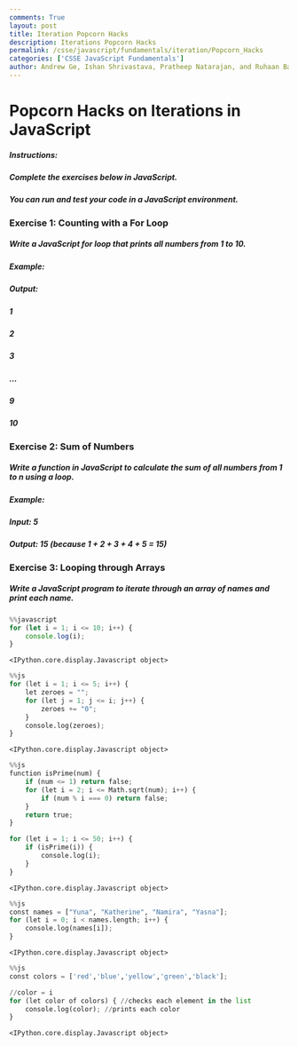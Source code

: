 ```yaml
---
comments: True
layout: post
title: Iteration Popcorn Hacks
description: Iterations Popcorn Hacks
permalink: /csse/javascript/fundamentals/iteration/Popcorn_Hacks
categories: ['CSSE JavaScript Fundamentals']
author: Andrew Ge, Ishan Shrivastava, Pratheep Natarajan, and Ruhaan Bansal
---
```


# Popcorn Hacks on Iterations in JavaScript

##### Instructions:
##### Complete the exercises below in JavaScript.
##### You can run and test your code in a JavaScript environment.

### Exercise 1: Counting with a For Loop
##### Write a JavaScript for loop that prints all numbers from 1 to 10.

##### Example:
##### Output:
##### 1
##### 2
##### 3
##### ...
##### 9 
##### 10 

### Exercise 2: Sum of Numbers
##### Write a function in JavaScript to calculate the sum of all numbers from 1 to n using a loop.

##### Example:
##### Input: 5
##### Output: 15 (because 1 + 2 + 3 + 4 + 5 = 15)


### Exercise 3: Looping through Arrays
##### Write a JavaScript program to iterate through an array of names and print each name.


```javascript
%%javascript
for (let i = 1; i <= 10; i++) {
    console.log(i);
}
```


    <IPython.core.display.Javascript object>



```python
%%js 
for (let i = 1; i <= 5; i++) {
    let zeroes = "";
    for (let j = 1; j <= i; j++) {
        zeroes += "0";
    }
    console.log(zeroes);
}
```


    <IPython.core.display.Javascript object>



```python
%%js 
function isPrime(num) {
    if (num <= 1) return false;
    for (let i = 2; i <= Math.sqrt(num); i++) {
        if (num % i === 0) return false;
    }
    return true;
}

for (let i = 1; i <= 50; i++) {
    if (isPrime(i)) {
        console.log(i);
    }
}
```


    <IPython.core.display.Javascript object>



```python
%%js 
const names = ["Yuna", "Katherine", "Namira", "Yasna"];
for (let i = 0; i < names.length; i++) {
    console.log(names[i]);
}
```


    <IPython.core.display.Javascript object>



```python
%%js
const colors = ['red','blue','yellow','green','black'];

//color = i
for (let color of colors) { //checks each element in the list
    console.log(color); //prints each color
}
```


    <IPython.core.display.Javascript object>

